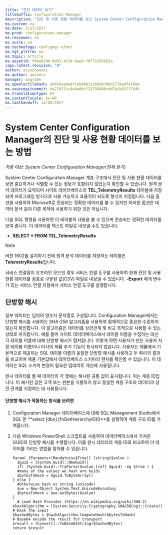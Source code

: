 ```yaml
---
title: "진단 데이터 보기"
titleSuffix: Configuration Manager
description: "진단 및 사용 현황 데이터를 보고 System Center Configuration Manager 계층 구조에 중요한 정보가 포함되어 있지 않은지 확인합니다."
ms.custom: na
ms.date: 3/27/2017
ms.prod: configuration-manager
ms.reviewer: na
ms.suite: na
ms.technology: configmgr-other
ms.tgt_pltfrm: na
ms.topic: article
ms.assetid: 594eb284-0d93-4c5d-9ae6-f0f71203682a
caps.latest.revision: "8"
author: aczechowski
ms.author: aaroncz
manager: angrobe
ms.openlocfilehash: eb05bee0e0fceb68611c660870bb1778a07ef0a9
ms.sourcegitcommit: da27d37cc4e4e06cf23758846cdd7acb617f744b
ms.translationtype: HT
ms.contentlocale: ko-KR
ms.lasthandoff: 12/08/2017
---
```

# <a name="how-to-view-diagnostics-and-usage-data-for-system-center-configuration-manager"></a>System Center Configuration Manager의 진단 및 사용 현황 데이터를 보는 방법

*적용 대상: System Center Configuration Manager(현재 분기)*

System Center Configuration Manager 계층 구조에서 진단 및 사용 현황 데이터를 보면 중요하거나 식별할 수 있는 정보가 포함되지 않았는지 확인할 수 있습니다. 원격 분석 데이터가 요약되어 사이트 데이터베이스의 **TEL_TelemetryResults** 테이블에 저장되며 프로그래밍 방식으로 사용 가능하고 효율적이 되도록 형식이 지정됩니다. 다음 옵션을 사용하여 Microsoft로 전송되는 정확한 데이터를 볼 수 있지만 이러한 옵션은 데이터 분석 등의 다른 목적에 사용하기 위한 것은 아닙니다.  

다음 SQL 명령을 사용하면 이 테이블의 내용을 볼 수 있으며 전송되는 정확한 데이터를 보여 줍니다. 이 데이터를 텍스트 파일로 내보낼 수도 있습니다.  

-   **SELECT \* FROM TEL_TelemetryResults**  

> [!NOTE]  
>  버전 1602를 설치하기 전에 원격 분석 데이터를 저장하는 테이블은 **TelemetryResults**입니다.  

서비스 연결점이 오프라인 모드인 경우 서비스 연결 도구를 사용하여 현재 진단 및 사용 현황 데이터를 쉼표로 구분된 값(CSV) 파일로 내보낼 수 있습니다. **-Export** 매개 변수가 있는 서비스 연결 지점에서 서비스 연결 도구를 실행합니다.  

##  <a name="bkmk_hashes"></a> 단방향 해시  
일부 데이터는 임의의 영숫자 문자열로 구성됩니다. Configuration Manager에서는 단방향 해시를 사용하는 SHA-256 알고리즘을 사용하여 잠재적으로 중요한 수집하지 않는지 확인합니다. 이 알고리즘은 데이터를 상관관계 및 비교 목적으로 사용할 수 있는 상태로 유지합니다. 예를 들어 사이트 데이터베이스에서 테이블 이름을 수집하는 대신 각 테이블 이름에 대해 단방향 해시가 캡처됩니다. 이렇게 하면 사용자가 만든 사용자 지정 테이블 이름이나 타사의 제품 추가 기능이 표시되지 않습니다. 사용자는 제품에서 기본적으로 제공되는 SQL 테이블 이름의 동일한 단방향 해시를 사용하고 두 쿼리의 결과를 비교하여 제품 기본값에서 데이터베이스 스키마의 편차를 확인할 수 있습니다. 이 데이터는 SQL 스키마 변경이 필요한 업데이트 개선에 사용됩니다.  

원시 데이터를 볼 때 데이터의 각 행에는 해시된 공통 값이 표시됩니다. 이는 계층 ID입니다. 이 해시된 값은 고객 또는 원본을 식별하지 않고 동일한 계층 구조와 데이터의 상관 관계를 지정하는 데 사용됩니다.  

#### <a name="to-see-how-the-one-way-hash-works"></a>단방향 해시가 작동하는 방식을 보려면  

1.  Configuration Manager 데이터베이스에 대해 SQL Management Studio에서 SQL 문 **select [dbo].[fnGetHierarchyID]\(\)**를 실행하여 계층 구조 ID를 가져옵니다.  

2.  다음 Windows PowerShell 스크립트를 사용하여 데이터베이스에서 가져온 GUID의 단방향 해시를 수행합니다. 이를 원시 데이터의 계층 ID와 비교하여 이 데이터를 가리는 방법을 알아볼 수 있습니다.  

    ```  
    Param( [Parameter(Mandatory=$True)] [string]$value )  
      $guid = [System.Guid]::NewGuid()  
      if( [System.Guid]::TryParse($value,[ref] $guid) -eq $true ) {  
      #many of the values we hash are Guids  
      $bytesToHash = $guid.ToByteArray()  
    } else {  
      #otherwise hash as string (unicode)  
      $ue = New-Object System.Text.UnicodeEncoding  
      $bytesToHash = $ue.GetBytes($value)   
    }  
      # Load Hash Provider (https://en.wikipedia.org/wiki/SHA-2)   
    $hashAlgorithm = [System.Security.Cryptography.SHA256Cng]::Create()    
    # Hash the input   
    $hashedBytes = $hashAlgorithm.ComputeHash($bytesToHash)              
    # Base64 encode the result for transport   
    $result = [Convert]::ToBase64String($hashedBytes)    
    return $result   
    ```  
